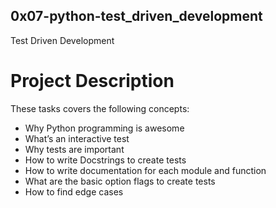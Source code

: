 ## 0x07-python-test_driven_development

Test Driven Development

# Project Description
These tasks covers the following concepts:
- Why Python programming is awesome
- What’s an interactive test
- Why tests are important
- How to write Docstrings to create tests
- How to write documentation for each module and function
- What are the basic option flags to create tests
- How to find edge cases
